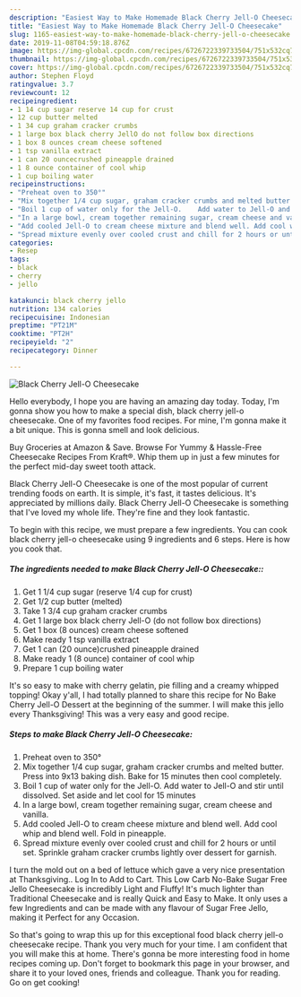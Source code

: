 ```yaml
---
description: "Easiest Way to Make Homemade Black Cherry Jell-O Cheesecake"
title: "Easiest Way to Make Homemade Black Cherry Jell-O Cheesecake"
slug: 1165-easiest-way-to-make-homemade-black-cherry-jell-o-cheesecake
date: 2019-11-08T04:59:18.876Z
image: https://img-global.cpcdn.com/recipes/6726722339733504/751x532cq70/black-cherry-jell-o-cheesecake-recipe-main-photo.jpg
thumbnail: https://img-global.cpcdn.com/recipes/6726722339733504/751x532cq70/black-cherry-jell-o-cheesecake-recipe-main-photo.jpg
cover: https://img-global.cpcdn.com/recipes/6726722339733504/751x532cq70/black-cherry-jell-o-cheesecake-recipe-main-photo.jpg
author: Stephen Floyd
ratingvalue: 3.7
reviewcount: 12
recipeingredient:
- 1 14 cup sugar reserve 14 cup for crust
- 12 cup butter melted
- 1 34 cup graham cracker crumbs
- 1 large box black cherry JellO do not follow box directions
- 1 box 8 ounces cream cheese softened
- 1 tsp vanilla extract
- 1 can 20 ouncecrushed pineapple drained
- 1 8 ounce container of cool whip
- 1 cup boiling water
recipeinstructions:
- "Preheat oven to 350°"
- "Mix together 1/4 cup sugar, graham cracker crumbs and melted butter. Press into 9x13 baking dish. Bake for 15 minutes then cool completely."
- "Boil 1 cup of water only for the Jell-O.    Add water to Jell-O and stir until dissolved. Set aside and let cool for 15 minutes"
- "In a large bowl, cream together remaining sugar, cream cheese and vanilla."
- "Add cooled Jell-O to cream cheese mixture and blend well. Add cool whip and blend well. Fold in pineapple."
- "Spread mixture evenly over cooled crust and chill for 2 hours or until set. Sprinkle graham cracker crumbs lightly over dessert for garnish."
categories:
- Resep
tags:
- black
- cherry
- jello

katakunci: black cherry jello
nutrition: 134 calories
recipecuisine: Indonesian
preptime: "PT21M"
cooktime: "PT2H"
recipeyield: "2"
recipecategory: Dinner

---
```



![Black Cherry Jell-O Cheesecake](https://img-global.cpcdn.com/recipes/6726722339733504/751x532cq70/black-cherry-jell-o-cheesecake-recipe-main-photo.jpg)

Hello everybody, I hope you are having an amazing day today. Today, I'm gonna show you how to make a special dish, black cherry jell-o cheesecake. One of my favorites food recipes. For mine, I'm gonna make it a bit unique. This is gonna smell and look delicious.

Buy Groceries at Amazon &amp; Save. Browse For Yummy &amp; Hassle-Free Cheesecake Recipes From Kraft®. Whip them up in just a few minutes for the perfect mid-day sweet tooth attack.

Black Cherry Jell-O Cheesecake is one of the most popular of current trending foods on earth. It is simple, it's fast, it tastes delicious. It's appreciated by millions daily. Black Cherry Jell-O Cheesecake is something that I've loved my whole life. They're fine and they look fantastic.


To begin with this recipe, we must prepare a few ingredients. You can cook black cherry jell-o cheesecake using 9 ingredients and 6 steps. Here is how you cook that.

##### The ingredients needed to make Black Cherry Jell-O Cheesecake::

1. Get 1 1/4 cup sugar (reserve 1/4 cup for crust)
1. Get 1/2 cup butter (melted)
1. Take 1 3/4 cup graham cracker crumbs
1. Get 1 large box black cherry Jell-O (do not follow box directions)
1. Get 1 box (8 ounces) cream cheese softened
1. Make ready 1 tsp vanilla extract
1. Get 1 can (20 ounce)crushed pineapple drained
1. Make ready 1 (8 ounce) container of cool whip
1. Prepare 1 cup boiling water


It&#39;s so easy to make with cherry gelatin, pie filling and a creamy whipped topping! Okay y&#39;all, I had totally planned to share this recipe for No Bake Cherry Jell-O Dessert at the beginning of the summer. I will make this jello every Thanksgiving! This was a very easy and good recipe. 

##### Steps to make Black Cherry Jell-O Cheesecake:

1. Preheat oven to 350°
1. Mix together 1/4 cup sugar, graham cracker crumbs and melted butter. Press into 9x13 baking dish. Bake for 15 minutes then cool completely.
1. Boil 1 cup of water only for the Jell-O.    Add water to Jell-O and stir until dissolved. Set aside and let cool for 15 minutes
1. In a large bowl, cream together remaining sugar, cream cheese and vanilla.
1. Add cooled Jell-O to cream cheese mixture and blend well. Add cool whip and blend well. Fold in pineapple.
1. Spread mixture evenly over cooled crust and chill for 2 hours or until set. Sprinkle graham cracker crumbs lightly over dessert for garnish.


I turn the mold out on a bed of lettuce which gave a very nice presentation at Thanksgiving.. Log In to Add to Cart. This Low Carb No-Bake Sugar Free Jello Cheesecake is incredibly Light and Fluffy! It&#39;s much lighter than Traditional Cheesecake and is really Quick and Easy to Make. It only uses a few Ingredients and can be made with any flavour of Sugar Free Jello, making it Perfect for any Occasion. 

So that's going to wrap this up for this exceptional food black cherry jell-o cheesecake recipe. Thank you very much for your time. I am confident that you will make this at home. There's gonna be more interesting food in home recipes coming up. Don't forget to bookmark this page in your browser, and share it to your loved ones, friends and colleague. Thank you for reading. Go on get cooking!
